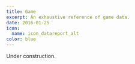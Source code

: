 ```yaml
---
title: Game
excerpt: An exhaustive reference of game data.
date: 2016-01-25
icon:
  name: icon_datareport_alt
color: blue
---
```


Under construction.